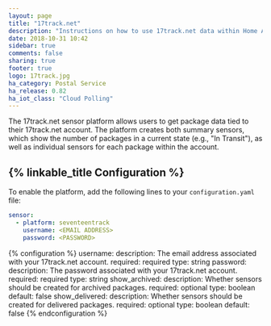 ```yaml
---
layout: page
title: "17track.net"
description: "Instructions on how to use 17track.net data within Home Assistant"
date: 2018-10-31 10:42
sidebar: true
comments: false
sharing: true
footer: true
logo: 17track.jpg
ha_category: Postal Service
ha_release: 0.82
ha_iot_class: "Cloud Polling"
---
```


The 17track.net sensor platform allows users to get package data tied to their
17track.net account. The platform creates both summary sensors, which show the
number of packages in a current state (e.g., "In Transit"), as well as
individual sensors for each package within the account.

## {% linkable_title Configuration %}

To enable the platform, add the following lines to your `configuration.yaml`
file:

```yaml
sensor:
  - platform: seventeentrack
    username: <EMAIL ADDRESS>
    password: <PASSWORD>
```

{% configuration %}
username:
  description: The email address associated with your 17track.net account.
  required: required
  type: string
password:
  description: The password associated with your 17track.net account.
  required: required
  type: string
show_archived:
  description: Whether sensors should be created for archived packages.
  required: optional
  type: boolean
  default: false
show_delivered:
  description: Whether sensors should be created for delivered packages.
  required: optional
  type: boolean
  default: false
{% endconfiguration %}
